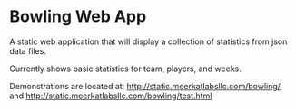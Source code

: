 # Bowling Web App

A static web application that will display a collection of statistics from json data files.

Currently shows basic statistics for team, players, and weeks.

Demonstrations are located at: 
http://static.meerkatlabsllc.com/bowling/ and http://static.meerkatlabsllc.com/bowling/test.html